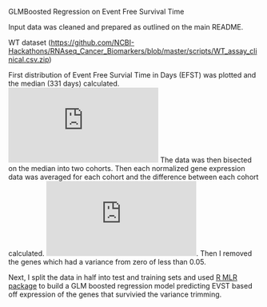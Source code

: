 GLMBoosted Regression on Event Free Survival Time 

Input data was cleaned and prepared as outlined on the main README. 

WT dataset (https://github.com/NCBI-Hackathons/RNAseq_Cancer_Biomarkers/blob/master/scripts/WT_assay_clinical.csv.zip)

First distribution of Event Free Survial Time in Days (EFST) was plotted and the median (331 days) calculated. ![Distribution_of_EVST_median](https://github.com/NCBI-Hackathons/RNAseq_Cancer_Biomarkers/blob/master/Ryan/Distribution_of_EVST_median.pdf) The data was then bisected on the median into two cohorts. Then each normalized gene expression data was averaged for each cohort and the difference between each cohort calculated. ![Log_variance_plot](https://github.com/NCBI-Hackathons/RNAseq_Cancer_Biomarkers/blob/master/Ryan/log_variance_plot.pdf). Then I removed the genes which had a variance from zero of less than 0.05.

Next, I split the data in half into test and training sets and used [R MLR package](https://mlr.mlr-org.com/) to build a GLM boosted regression model predicting EVST based off expression of the genes that survivied the variance trimming. 
